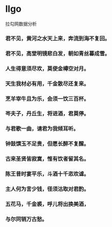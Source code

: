 # llgo
拉勾网数据分析

### 君不见，黄河之水天上来，奔流到海不复回。
### 君不见，高堂明镜悲白发，朝如青丝暮成雪。
### 人生得意须尽欢，莫使金樽空对月。
### 天生我材必有用，千金散尽还复来。
### 烹羊宰牛且为乐，会须一饮三百杯。
### 岑夫子，丹丘生，将进酒，君莫停。
### 与君歌一曲，请君为我倾耳听。
### 钟鼓馔玉不足贵，但愿长醉不复醒。
### 古来圣贤皆寂寞，惟有饮者留其名。
### 陈王昔时宴平乐，斗酒十千恣欢谑。
### 主人何为言少钱，径须沽取对君酌。
### 五花马，千金裘，呼儿将出换美酒，
### 与尔同销万古愁。
